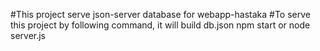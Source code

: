 #This project serve json-server database for webapp-hastaka
#To serve this project by following command, it will build db.json
npm start
or
node server.js


